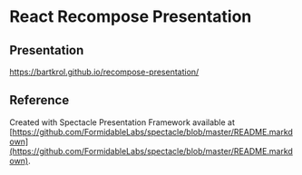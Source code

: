# React Recompose Presentation

## Presentation
https://bartkrol.github.io/recompose-presentation/

## Reference
Created with Spectacle Presentation Framework available at [https://github.com/FormidableLabs/spectacle/blob/master/README.markdown](https://github.com/FormidableLabs/spectacle/blob/master/README.markdown).
